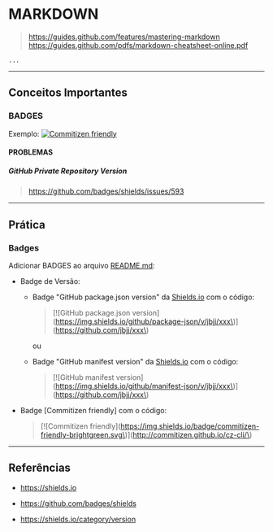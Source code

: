 # MARKDOWN

  > https://guides.github.com/features/mastering-markdown \
  > https://guides.github.com/pdfs/markdown-cheatsheet-online.pdf

    ...

---

## Conceitos Importantes

### BADGES

   Exemplo: [![Commitizen friendly](https://img.shields.io/badge/commitizen-friendly-brightgreen.svg)](http://commitizen.github.io/cz-cli/)

#### PROBLEMAS

##### GitHub Private Repository Version

   > https://github.com/badges/shields/issues/593


---

## Prática

### Badges

   Adicionar BADGES ao arquivo [README.md](./README.md):

   - Badge de Versão:
     - Badge "GitHub package.json version" da [Shields.io](https://shields.io/category/version) com o código:

       > \[!\[GitHub package.json version\]\(https://img.shields.io/github/package-json/v/jbjj/xxx\)\]\(https://github.com/jbjj/xxx\)

       ou

     - Badge "GitHub manifest version" da [Shields.io](https://shields.io/category/version) com o código:

       > \[!\[GitHub manifest version\]\(https://img.shields.io/github/manifest-json/v/jbjj/xxx\)\]\(https://github.com/jbjj/xxx\)
   
   - Badge [Commitizen friendly] com o código:

     > \[!\[Commitizen friendly\]\(https://img.shields.io/badge/commitizen-friendly-brightgreen.svg\)\]\(http://commitizen.github.io/cz-cli/\)


---

## Referências

  - https://shields.io

  - https://github.com/badges/shields

  - https://shields.io/category/version
